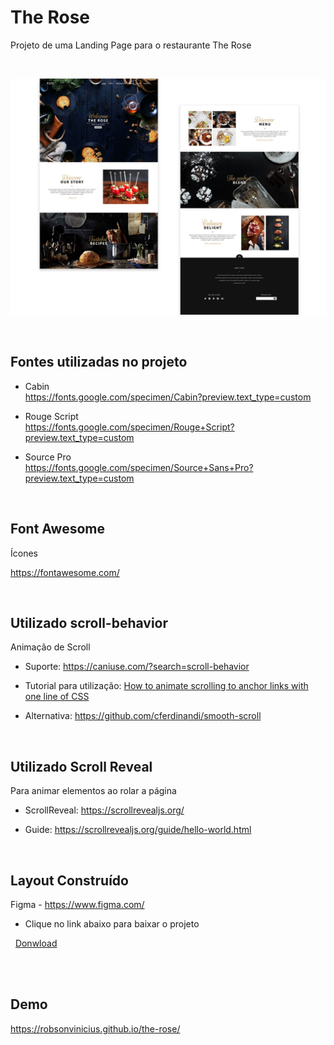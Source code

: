 # The Rose

Projeto de uma Landing Page para o restaurante The Rose

<br>


![Preview Desktop The Rose](Layout/thumb.jpg)

<br>

## Fontes utilizadas no projeto
+ Cabin <br>
https://fonts.google.com/specimen/Cabin?preview.text_type=custom
<!--
+ Regular 400
+ Semi-bold 600
+ Extra-bold 800
+ Extra-bold 800 italic
https://fonts.google.com/specimen/Nunito+Sans
-->
+ Rouge Script <br>
https://fonts.google.com/specimen/Rouge+Script?preview.text_type=custom

+ Source Pro <br>
https://fonts.google.com/specimen/Source+Sans+Pro?preview.text_type=custom

<br>

## Font Awesome

Ícones

https://fontawesome.com/

<br>

## Utilizado scroll-behavior

Animação de Scroll

+ Suporte: https://caniuse.com/?search=scroll-behavior

+ Tutorial para utilização: [How to animate scrolling to anchor links with one line of CSS](https://gomakethings.com/how-to-animate-scrolling-to-anchor-links-with-one-line-of-css/)

+ Alternativa: https://github.com/cferdinandi/smooth-scroll

<br>

## Utilizado Scroll Reveal

Para animar elementos ao rolar a página

+ ScrollReveal: https://scrollrevealjs.org/

+ Guide: https://scrollrevealjs.org/guide/hello-world.html

<br>

## Layout Construído 
Figma - https://www.figma.com/<br>

+ Clique no link abaixo para baixar o projeto

&nbsp; [Donwload](https://github.com/RobsonVinicius/the-rose/raw/main/Layout/The%20Rose.fig)

<br>




<br>

## Demo 
https://robsonvinicius.github.io/the-rose/
